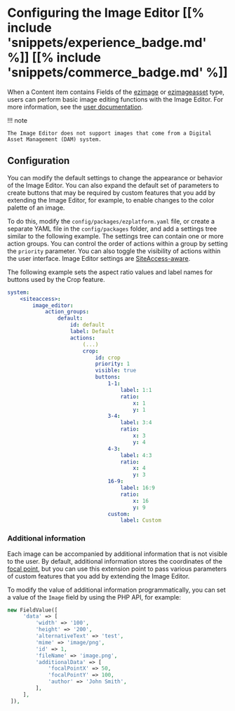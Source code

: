 # Configuring the Image Editor [[% include 'snippets/experience_badge.md' %]] [[% include 'snippets/commerce_badge.md' %]]

When a Content item contains Fields of the [ezimage](../api/field_type_reference.md#image-field-type) or [ezimageasset](../api/field_type_reference.md#imageasset-field-type) type, users can perform basic image editing functions with the Image Editor.
For more information, see the [user documentation](https://doc.ibexa.co/projects/userguide/en/master/editing_images/).

!!! note

    The Image Editor does not support images that come from a Digital Asset Management (DAM) system.

## Configuration

You can modify the default settings to change the appearance or behavior of the Image Editor.
You can also expand the default set of parameters to create buttons that may be required by custom features 
that you add by extending the Image Editor, for example, to enable changes to the color palette of an image.

To do this, modify the `config/packages/ezplatform.yaml` file, or create a separate YAML file 
in the `config/packages` folder, and add a settings tree similar to the following example.
The settings tree can contain one or more action groups.
You can control the order of actions within a group by setting the `priority` parameter.
You can also toggle the visibility of actions within the user interface.
Image Editor settings are [SiteAccess-aware](config_dynamic.md).

The following example sets the aspect ratio values and label names for buttons used by the Crop feature.

``` yaml
system:
    <siteaccess>:
        image_editor:
            action_groups:
                default:
                    id: default
                    label: Default
                    actions:
                        (...)
                        crop:
                            id: crop
                            priority: 1
                            visible: true
                            buttons:
                                1-1:
                                    label: 1:1
                                    ratio:
                                        x: 1
                                        y: 1
                                3-4:
                                    label: 3:4
                                    ratio:
                                        x: 3
                                        y: 4
                                4-3:
                                    label: 4:3
                                    ratio:
                                        x: 4
                                        y: 3
                                16-9:
                                    label: 16:9
                                    ratio:
                                        x: 16
                                        y: 9
                                custom:
                                    label: Custom
```

### Additional information

Each image can be accompanied by additional information that is not visible to the user.
By default, additional information stores the coordinates of the [focal point](https://doc.ibexa.co/projects/userguide/en/master/editing_images/#focal-point), 
but you can use this extension point to pass various parameters of custom features 
that you add by extending the Image Editor.

To modify the value of additional information programmatically, you can set a value of the `Image` field by using the PHP API, for example:

``` php
new FieldValue([
     'data' => [
         'width' => '100',
         'height' => '200',
         'alternativeText' => 'test',
         'mime' => 'image/png',
         'id' => 1,
         'fileName' => 'image.png',
         'additionalData' => [
             'focalPointX' => 50,
             'focalPointY' => 100,
             'author' => 'John Smith',
         ],
     ],
 ]),
```
